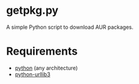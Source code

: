 # getpkg.py
A simple Python script to download AUR packages.

# Requirements
- [python](https://www.archlinux.org/packages/extra/x86_64/python/) (any 
architecture)
- [python-urllib3](https://www.archlinux.org/packages/community/any/python-urllib3/)
